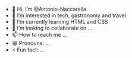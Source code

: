 - 👋 Hi, I’m @Antonio-Naccarella
- 👀 I’m interested in tech, gastronomy and travel
- 🌱 I’m currently learning HTML and CSS
- 💞️ I’m looking to collaborate on ...
- 📫 How to reach me ...
- 😄 Pronouns: ...
- ⚡ Fun fact: ...

<!---
Antonio-Naccarella/Antonio-Naccarella is a ✨ special ✨ repository because its `README.md` (this file) appears on your GitHub profile.
You can click the Preview link to take a look at your changes.
--->
